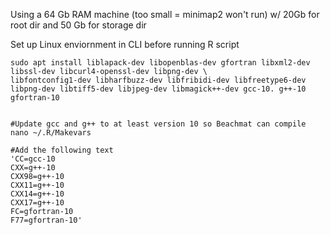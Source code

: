 Using a 64 Gb RAM machine (too small = minimap2 won't run) w/ 20Gb for root dir and 50 Gb for storage dir

Set up Linux enviornment in CLI before running R script


```
sudo apt install liblapack-dev libopenblas-dev gfortran libxml2-dev libssl-dev libcurl4-openssl-dev libpng-dev \
libfontconfig1-dev libharfbuzz-dev libfribidi-dev libfreetype6-dev libpng-dev libtiff5-dev libjpeg-dev libmagick++-dev gcc-10. g++-10 gfortran-10


#Update gcc and g++ to at least version 10 so Beachmat can compile 
nano ~/.R/Makevars

#Add the following text
'CC=gcc-10
CXX=g++-10
CXX98=g++-10
CXX11=g++-10
CXX14=g++-10
CXX17=g++-10
FC=gfortran-10
F77=gfortran-10'
```
